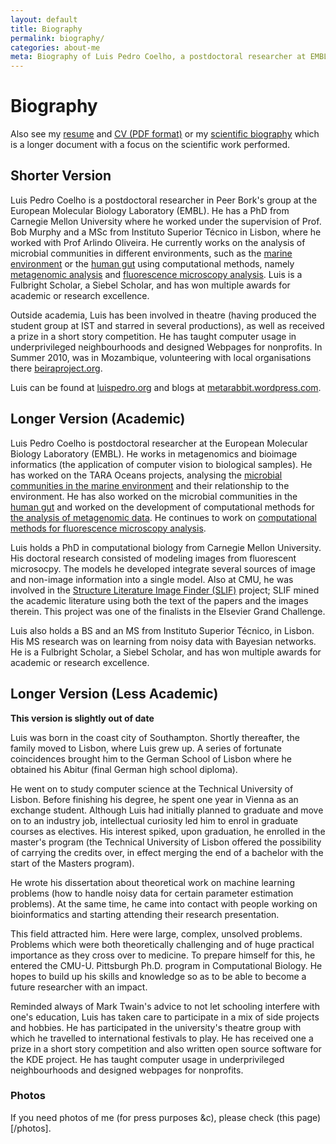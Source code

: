 ```yaml
---
layout: default
title: Biography
permalink: biography/
categories: about-me
meta: Biography of Luis Pedro Coelho, a postdoctoral researcher at EMBL.
---
```


# Biography

Also see my [resume](/resume) and [CV (PDF format)](/files/vita.pdf) or my
[scientific biography](biography/scientific.html) which is a longer document
with a focus on the scientific work performed.

## Shorter Version

Luis Pedro Coelho is a postdoctoral researcher in Peer Bork's group at
the European Molecular Biology Laboratory (EMBL). He has a PhD from
Carnegie Mellon University where he worked under the supervision of
Prof. Bob Murphy and a MSc from Instituto Superior Técnico in Lisbon, where he
worked with Prof Arlindo Oliveira. He currently works on the analysis of
microbial communities in different environments, such as the [marine
environment](http://www.sciencemag.org/content/348/6237/1261359.full) or the
[human gut](http://onlinelibrary.wiley.com/doi/10.1002/bies.201300143/full)
using computational methods, namely [metagenomic
analysis](http://www.nature.com/nmeth/journal/v10/n12/abs/nmeth.2693.html) and
[fluorescence microscopy
analysis](http://bioinformatics.oxfordjournals.org/content/early/2015/03/19/bioinformatics.btv156.short).
Luis is a Fulbright Scholar, a Siebel Scholar, and has won multiple awards for
academic or research excellence.

Outside academia, Luis has been involved in theatre (having produced the
student group at IST and starred in several productions), as well as received a
prize in a short story competition. He has taught computer usage in
underprivileged neighbourhoods and designed Webpages for nonprofits. In Summer
2010, was in Mozambique, volunteering with local organisations there
[beiraproject.org](http://beiraproject.org).

Luis can be found at [luispedro.org](http://luispedro.org) and blogs
at [metarabbit.wordpress.com](http://metarabbit.wordpress.com).

## Longer Version (Academic)

Luis Pedro Coelho is postdoctoral researcher at the European Molecular Biology
Laboratory (EMBL). He works in metagenomics and bioimage informatics (the
application of computer vision to biological samples). He has worked on the
TARA Oceans projects, analysing the [microbial communities in the marine
environment](http://www.sciencemag.org/content/348/6237/1261359.full) and their
relationship to the environment. He has also worked on the microbial
communities in the [human
gut](http://onlinelibrary.wiley.com/doi/10.1002/bies.201300143/full) and worked
on the development of computational methods for [the analysis of metagenomic
data](http://www.nature.com/nmeth/journal/v10/n12/abs/nmeth.2693.html). He
continues to work on [computational methods for fluorescence microscopy
analysis](http://bioinformatics.oxfordjournals.org/content/early/2015/03/19/bioinformatics.btv156.short).

Luis holds a PhD in computational biology from Carnegie Mellon University. His
doctoral research consisted of modeling images from fluorescent microsocpy. The
models he developed integrate several sources of image and non-image
information into a single model. Also at CMU, he was involved in the [Structure
Literature Image Finder
(SLIF)](http://link.springer.com/chapter/10.1007/978-3-642-13131-8_4) project;
SLIF mined the academic literature using both the text of the papers and the
images therein. This project was one of the finalists in the Elsevier Grand
Challenge.

Luis also holds a BS and an MS from Instituto Superior Técnico, in Lisbon. His
MS research was on learning from noisy data with Bayesian networks. He is a
Fulbright Scholar, a Siebel Scholar, and has won multiple awards for academic
or research excellence.

## Longer Version (Less Academic)

**This version is slightly out of date**

Luis was born in the coast city of Southampton.  Shortly thereafter, the family
moved to Lisbon, where Luis grew up. A series of fortunate coincidences brought
him to the German School of Lisbon where he obtained his Abitur (final German
high school diploma).

He went on to study computer science at the Technical University of Lisbon.
Before finishing his degree, he spent one year in Vienna as an exchange
student. Although Luis had initially planned to graduate and move on to an
industry job, intellectual curiosity led him to enrol in graduate courses as
electives. His interest spiked, upon graduation, he enrolled in the master's
program (the Technical University of Lisbon offered the possibility of carrying
the credits over, in effect merging the end of a bachelor with the start of the
Masters program).

He wrote his dissertation about theoretical work on machine learning problems
(how to handle noisy data for certain parameter estimation problems). At the
same time, he came into contact with people working on bioinformatics and
starting attending their research presentation.

This field attracted him. Here were large, complex, unsolved problems. Problems
which were both theoretically challenging and of huge practical importance as
they cross over to medicine. To prepare himself for this, he entered the CMU-U.
Pittsburgh Ph.D. program in Computational Biology. He hopes to build up his
skills and knowledge so as to be able to become a future researcher with an
impact.

Reminded always of Mark Twain's advice to not let schooling interfere with
one's education, Luis has taken care to participate in a mix of side projects
and hobbies. He has participated in the university's theatre group with which
he travelled to international festivals to play. He has received one a prize in
a short story competition and also written open source software for the KDE
project. He has taught computer usage in underprivileged neighbourhoods and
designed webpages for nonprofits.

### Photos

If you need photos of me (for press purposes &c), please check (this
page)[/photos].

